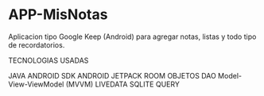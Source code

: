# APP-MisNotas
Aplicacion tipo Google Keep (Android) para agregar notas, listas y todo tipo de recordatorios.

TECNOLOGIAS USADAS

JAVA
ANDROID SDK
ANDROID JETPACK ROOM 
OBJETOS DAO
Model-View-ViewModel (MVVM)
LIVEDATA
SQLITE
QUERY
